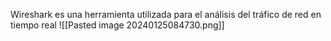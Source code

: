Wireshark es una herramienta utilizada para el análisis del tráfico de red en tiempo real
![[Pasted image 20240125084730.png]]
